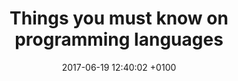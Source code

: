 ---
layout: single
title: Things you must know on programming languages
date:   2017-06-19 12:40:02 +0100
categories: [cs, basics]
tags: [programming, computer-science]
excerpt:
---